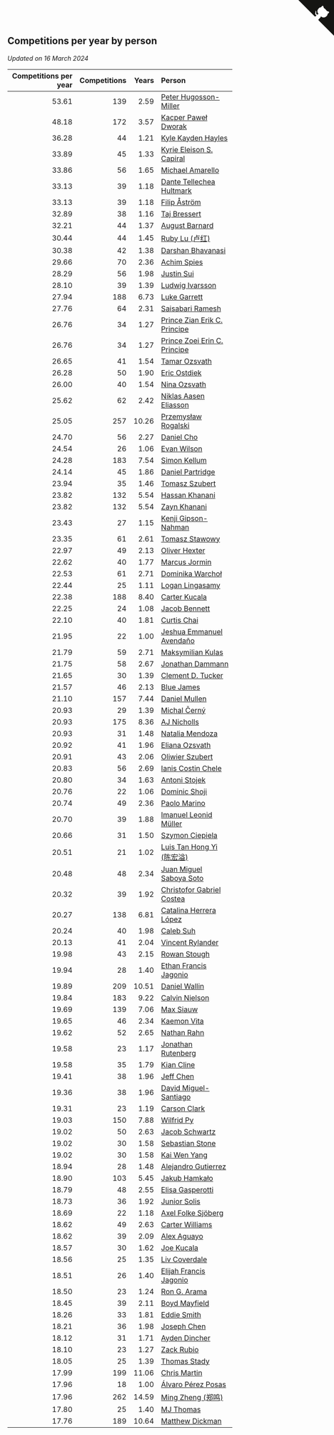 ## Competitions per year by person

*Updated on 16 March 2024*

| Competitions per year | Competitions | Years | Person |
| ---: | ---: | ---: | :--- |
| 53.61 | 139 | 2.59 | [Peter Hugosson-Miller](https://www.worldcubeassociation.org/persons/2021HUGO01) |
| 48.18 | 172 | 3.57 | [Kacper Paweł Dworak](https://www.worldcubeassociation.org/persons/2020DWOR01) |
| 36.28 | 44 | 1.21 | [Kyle Kayden Hayles](https://www.worldcubeassociation.org/persons/2022HAYL02) |
| 33.89 | 45 | 1.33 | [Kyrie Eleison S. Capiral](https://www.worldcubeassociation.org/persons/2022CAPI02) |
| 33.86 | 56 | 1.65 | [Michael Amarello](https://www.worldcubeassociation.org/persons/2022AMAR09) |
| 33.13 | 39 | 1.18 | [Dante Tellechea Hultmark](https://www.worldcubeassociation.org/persons/2023HULT01) |
| 33.13 | 39 | 1.18 | [Filip Åström](https://www.worldcubeassociation.org/persons/2023ASTR01) |
| 32.89 | 38 | 1.16 | [Taj Bressert](https://www.worldcubeassociation.org/persons/2023BRES01) |
| 32.21 | 44 | 1.37 | [August Barnard](https://www.worldcubeassociation.org/persons/2022BARN21) |
| 30.44 | 44 | 1.45 | [Ruby Lu (卢红)](https://www.worldcubeassociation.org/persons/2022LURU01) |
| 30.38 | 42 | 1.38 | [Darshan Bhavanasi](https://www.worldcubeassociation.org/persons/2022BHAV01) |
| 29.66 | 70 | 2.36 | [Achim Spies](https://www.worldcubeassociation.org/persons/2021SPIE01) |
| 28.29 | 56 | 1.98 | [Justin Sui](https://www.worldcubeassociation.org/persons/2022SUIJ01) |
| 28.10 | 39 | 1.39 | [Ludwig Ivarsson](https://www.worldcubeassociation.org/persons/2022IVAR01) |
| 27.94 | 188 | 6.73 | [Luke Garrett](https://www.worldcubeassociation.org/persons/2017GARR05) |
| 27.76 | 64 | 2.31 | [Saisabari Ramesh](https://www.worldcubeassociation.org/persons/2021RAME01) |
| 26.76 | 34 | 1.27 | [Prince Zian Erik C. Principe](https://www.worldcubeassociation.org/persons/2022PRIN08) |
| 26.76 | 34 | 1.27 | [Prince Zoei Erin C. Principe](https://www.worldcubeassociation.org/persons/2022PRIN09) |
| 26.65 | 41 | 1.54 | [Tamar Ozsvath](https://www.worldcubeassociation.org/persons/2022OZSV04) |
| 26.28 | 50 | 1.90 | [Eric Ostdiek](https://www.worldcubeassociation.org/persons/2022OSTD01) |
| 26.00 | 40 | 1.54 | [Nina Ozsvath](https://www.worldcubeassociation.org/persons/2022OZSV03) |
| 25.62 | 62 | 2.42 | [Niklas Aasen Eliasson](https://www.worldcubeassociation.org/persons/2021ELIA01) |
| 25.05 | 257 | 10.26 | [Przemysław Rogalski](https://www.worldcubeassociation.org/persons/2013ROGA02) |
| 24.70 | 56 | 2.27 | [Daniel Cho](https://www.worldcubeassociation.org/persons/2021CHOD01) |
| 24.54 | 26 | 1.06 | [Evan Wilson](https://www.worldcubeassociation.org/persons/2023WILS11) |
| 24.28 | 183 | 7.54 | [Simon Kellum](https://www.worldcubeassociation.org/persons/2016KELL12) |
| 24.14 | 45 | 1.86 | [Daniel Partridge](https://www.worldcubeassociation.org/persons/2022PART02) |
| 23.94 | 35 | 1.46 | [Tomasz Szubert](https://www.worldcubeassociation.org/persons/2022SZUB02) |
| 23.82 | 132 | 5.54 | [Hassan Khanani](https://www.worldcubeassociation.org/persons/2018KHAN26) |
| 23.82 | 132 | 5.54 | [Zayn Khanani](https://www.worldcubeassociation.org/persons/2018KHAN28) |
| 23.43 | 27 | 1.15 | [Kenji Gipson-Nahman](https://www.worldcubeassociation.org/persons/2023GIPS01) |
| 23.35 | 61 | 2.61 | [Tomasz Stawowy](https://www.worldcubeassociation.org/persons/2021STAW01) |
| 22.97 | 49 | 2.13 | [Oliver Hexter](https://www.worldcubeassociation.org/persons/2022HEXT01) |
| 22.62 | 40 | 1.77 | [Marcus Jormin](https://www.worldcubeassociation.org/persons/2022JORM01) |
| 22.53 | 61 | 2.71 | [Dominika Warchoł](https://www.worldcubeassociation.org/persons/2021WARC01) |
| 22.44 | 25 | 1.11 | [Logan Lingasamy](https://www.worldcubeassociation.org/persons/2023LING02) |
| 22.38 | 188 | 8.40 | [Carter Kucala](https://www.worldcubeassociation.org/persons/2015KUCA01) |
| 22.25 | 24 | 1.08 | [Jacob Bennett](https://www.worldcubeassociation.org/persons/2023BENN04) |
| 22.10 | 40 | 1.81 | [Curtis Chai](https://www.worldcubeassociation.org/persons/2022CHAI02) |
| 21.95 | 22 | 1.00 | [Jeshua Emmanuel Avendaño](https://www.worldcubeassociation.org/persons/2023AVEN01) |
| 21.79 | 59 | 2.71 | [Maksymilian Kulas](https://www.worldcubeassociation.org/persons/2021KULA02) |
| 21.75 | 58 | 2.67 | [Jonathan Dammann](https://www.worldcubeassociation.org/persons/2021DAMM01) |
| 21.65 | 30 | 1.39 | [Clement D. Tucker](https://www.worldcubeassociation.org/persons/2022TUCK09) |
| 21.57 | 46 | 2.13 | [Blue James](https://www.worldcubeassociation.org/persons/2022JAME01) |
| 21.10 | 157 | 7.44 | [Daniel Mullen](https://www.worldcubeassociation.org/persons/2016MULL04) |
| 20.93 | 29 | 1.39 | [Michal Černý](https://www.worldcubeassociation.org/persons/2022CERN03) |
| 20.93 | 175 | 8.36 | [AJ Nicholls](https://www.worldcubeassociation.org/persons/2015NICH04) |
| 20.93 | 31 | 1.48 | [Natalia Mendoza](https://www.worldcubeassociation.org/persons/2022MEND24) |
| 20.92 | 41 | 1.96 | [Eliana Ozsvath](https://www.worldcubeassociation.org/persons/2022OZSV01) |
| 20.91 | 43 | 2.06 | [Oliwier Szubert](https://www.worldcubeassociation.org/persons/2022SZUB01) |
| 20.83 | 56 | 2.69 | [Ianis Costin Chele](https://www.worldcubeassociation.org/persons/2021CHEL01) |
| 20.80 | 34 | 1.63 | [Antoni Stojek](https://www.worldcubeassociation.org/persons/2022STOJ03) |
| 20.76 | 22 | 1.06 | [Dominic Shoji](https://www.worldcubeassociation.org/persons/2023SHOJ01) |
| 20.74 | 49 | 2.36 | [Paolo Marino](https://www.worldcubeassociation.org/persons/2021MARI04) |
| 20.70 | 39 | 1.88 | [Imanuel Leonid Müller](https://www.worldcubeassociation.org/persons/2022MULL02) |
| 20.66 | 31 | 1.50 | [Szymon Ciepiela](https://www.worldcubeassociation.org/persons/2022CIEP01) |
| 20.51 | 21 | 1.02 | [Luis Tan Hong Yi (陈宏溢)](https://www.worldcubeassociation.org/persons/2023YILU01) |
| 20.48 | 48 | 2.34 | [Juan Miguel Saboya Soto](https://www.worldcubeassociation.org/persons/2021SOTO01) |
| 20.32 | 39 | 1.92 | [Christofor Gabriel Costea](https://www.worldcubeassociation.org/persons/2022COST03) |
| 20.27 | 138 | 6.81 | [Catalina Herrera López](https://www.worldcubeassociation.org/persons/2017LOPE31) |
| 20.24 | 40 | 1.98 | [Caleb Suh](https://www.worldcubeassociation.org/persons/2022SUHC01) |
| 20.13 | 41 | 2.04 | [Vincent Rylander](https://www.worldcubeassociation.org/persons/2022RYLA01) |
| 19.98 | 43 | 2.15 | [Rowan Stough](https://www.worldcubeassociation.org/persons/2022STOU01) |
| 19.94 | 28 | 1.40 | [Ethan Francis Jagonio](https://www.worldcubeassociation.org/persons/2022JAGO03) |
| 19.89 | 209 | 10.51 | [Daniel Wallin](https://www.worldcubeassociation.org/persons/2013WALL03) |
| 19.84 | 183 | 9.22 | [Calvin Nielson](https://www.worldcubeassociation.org/persons/2014NIEL03) |
| 19.69 | 139 | 7.06 | [Max Siauw](https://www.worldcubeassociation.org/persons/2017SIAU02) |
| 19.65 | 46 | 2.34 | [Kaemon Vita](https://www.worldcubeassociation.org/persons/2021VITA01) |
| 19.62 | 52 | 2.65 | [Nathan Rahn](https://www.worldcubeassociation.org/persons/2021RAHN01) |
| 19.58 | 23 | 1.17 | [Jonathan Rutenberg](https://www.worldcubeassociation.org/persons/2023RUTE01) |
| 19.58 | 35 | 1.79 | [Kian Cline](https://www.worldcubeassociation.org/persons/2022CLIN01) |
| 19.41 | 38 | 1.96 | [Jeff Chen](https://www.worldcubeassociation.org/persons/2022CHEN19) |
| 19.36 | 38 | 1.96 | [David Miguel-Santiago](https://www.worldcubeassociation.org/persons/2022MIGU02) |
| 19.31 | 23 | 1.19 | [Carson Clark](https://www.worldcubeassociation.org/persons/2023CLAR02) |
| 19.03 | 150 | 7.88 | [Wilfrid Py](https://www.worldcubeassociation.org/persons/2016PYWI01) |
| 19.02 | 50 | 2.63 | [Jacob Schwartz](https://www.worldcubeassociation.org/persons/2021SCHW01) |
| 19.02 | 30 | 1.58 | [Sebastian Stone](https://www.worldcubeassociation.org/persons/2022STON09) |
| 19.02 | 30 | 1.58 | [Kai Wen Yang](https://www.worldcubeassociation.org/persons/2022YANG19) |
| 18.94 | 28 | 1.48 | [Alejandro Gutierrez](https://www.worldcubeassociation.org/persons/2022GUTI09) |
| 18.90 | 103 | 5.45 | [Jakub Hamkało](https://www.worldcubeassociation.org/persons/2018HAMK01) |
| 18.79 | 48 | 2.55 | [Elisa Gasperotti](https://www.worldcubeassociation.org/persons/2021GASP01) |
| 18.73 | 36 | 1.92 | [Junior Solis](https://www.worldcubeassociation.org/persons/2022SOLI03) |
| 18.69 | 22 | 1.18 | [Axel Folke Sjöberg](https://www.worldcubeassociation.org/persons/2023SJOB01) |
| 18.62 | 49 | 2.63 | [Carter Williams](https://www.worldcubeassociation.org/persons/2021WILL06) |
| 18.62 | 39 | 2.09 | [Alex Aguayo](https://www.worldcubeassociation.org/persons/2022AGUA01) |
| 18.57 | 30 | 1.62 | [Joe Kucala](https://www.worldcubeassociation.org/persons/2022KUCA01) |
| 18.56 | 25 | 1.35 | [Liv Coverdale](https://www.worldcubeassociation.org/persons/2022COVE02) |
| 18.51 | 26 | 1.40 | [Elijah Francis Jagonio](https://www.worldcubeassociation.org/persons/2022JAGO02) |
| 18.50 | 23 | 1.24 | [Ron G. Arama](https://www.worldcubeassociation.org/persons/2022ARAM01) |
| 18.45 | 39 | 2.11 | [Boyd Mayfield](https://www.worldcubeassociation.org/persons/2022MAYF01) |
| 18.26 | 33 | 1.81 | [Eddie Smith](https://www.worldcubeassociation.org/persons/2022SMIT20) |
| 18.21 | 36 | 1.98 | [Joseph Chen](https://www.worldcubeassociation.org/persons/2022CHEN16) |
| 18.12 | 31 | 1.71 | [Ayden Dincher](https://www.worldcubeassociation.org/persons/2022DINC01) |
| 18.10 | 23 | 1.27 | [Zack Rubio](https://www.worldcubeassociation.org/persons/2022RUBI10) |
| 18.05 | 25 | 1.39 | [Thomas Stady](https://www.worldcubeassociation.org/persons/2022STAD01) |
| 17.99 | 199 | 11.06 | [Chris Martin](https://www.worldcubeassociation.org/persons/2013MART03) |
| 17.96 | 18 | 1.00 | [Álvaro Pérez Posas](https://www.worldcubeassociation.org/persons/2023POSA01) |
| 17.96 | 262 | 14.59 | [Ming Zheng (郑鸣)](https://www.worldcubeassociation.org/persons/2009ZHEN11) |
| 17.80 | 25 | 1.40 | [MJ Thomas](https://www.worldcubeassociation.org/persons/2022THOM38) |
| 17.76 | 189 | 10.64 | [Matthew Dickman](https://www.worldcubeassociation.org/persons/2013DICK01) |


<a href="https://github.com/jonatanklosko/wca_statistics" class="github-corner" aria-label="View source on Github"><svg width="80" height="80" viewBox="0 0 250 250" style="fill:#151513; color:#fff; position: absolute; top: 0; border: 0; right: 0;" aria-hidden="true"><path d="M0,0 L115,115 L130,115 L142,142 L250,250 L250,0 Z"></path><path d="M128.3,109.0 C113.8,99.7 119.0,89.6 119.0,89.6 C122.0,82.7 120.5,78.6 120.5,78.6 C119.2,72.0 123.4,76.3 123.4,76.3 C127.3,80.9 125.5,87.3 125.5,87.3 C122.9,97.6 130.6,101.9 134.4,103.2" fill="currentColor" style="transform-origin: 130px 106px;" class="octo-arm"></path><path d="M115.0,115.0 C114.9,115.1 118.7,116.5 119.8,115.4 L133.7,101.6 C136.9,99.2 139.9,98.4 142.2,98.6 C133.8,88.0 127.5,74.4 143.8,58.0 C148.5,53.4 154.0,51.2 159.7,51.0 C160.3,49.4 163.2,43.6 171.4,40.1 C171.4,40.1 176.1,42.5 178.8,56.2 C183.1,58.6 187.2,61.8 190.9,65.4 C194.5,69.0 197.7,73.2 200.1,77.6 C213.8,80.2 216.3,84.9 216.3,84.9 C212.7,93.1 206.9,96.0 205.4,96.6 C205.1,102.4 203.0,107.8 198.3,112.5 C181.9,128.9 168.3,122.5 157.7,114.1 C157.9,116.9 156.7,120.9 152.7,124.9 L141.0,136.5 C139.8,137.7 141.6,141.9 141.8,141.8 Z" fill="currentColor" class="octo-body"></path></svg></a><style>.github-corner:hover .octo-arm{animation:octocat-wave 560ms ease-in-out}@keyframes octocat-wave{0%,100%{transform:rotate(0)}20%,60%{transform:rotate(-25deg)}40%,80%{transform:rotate(10deg)}}@media (max-width:500px){.github-corner:hover .octo-arm{animation:none}.github-corner .octo-arm{animation:octocat-wave 560ms ease-in-out}}</style>

